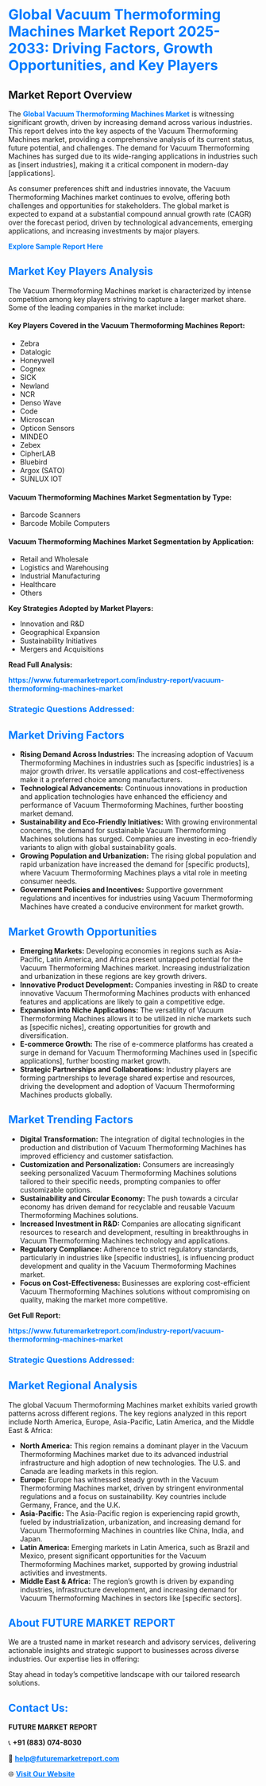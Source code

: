 <h1 style="color: #007BFF;">Global Vacuum Thermoforming Machines Market Report 2025-2033: Driving Factors, Growth Opportunities, and Key Players</h1>

<section id="overview">
<h2>Market Report Overview</h2>
<p>The <a href="https://www.futuremarketreport.com/industry-report/vacuum-thermoforming-machines-market" style="color: #007BFF; text-decoration: none;"><strong>Global Vacuum Thermoforming Machines Market</strong></a> is witnessing significant growth, driven by increasing demand across various industries. This report delves into the key aspects of the Vacuum Thermoforming Machines market, providing a comprehensive analysis of its current status, future potential, and challenges. The demand for Vacuum Thermoforming Machines has surged due to its wide-ranging applications in industries such as [insert industries], making it a critical component in modern-day [applications].</p>
<p>As consumer preferences shift and industries innovate, the Vacuum Thermoforming Machines market continues to evolve, offering both challenges and opportunities for stakeholders. The global market is expected to expand at a substantial compound annual growth rate (CAGR) over the forecast period, driven by technological advancements, emerging applications, and increasing investments by major players.</p>
</section>

<section id="overview">
<p><a href="https://www.futuremarketreport.com/request-sample/reportId=33679" style="color: #007BFF; text-decoration: none;"><strong>Explore Sample Report Here</strong></a></p>
</section>

<section id="key-players">
<h2 style="color: #007BFF;">Market Key Players Analysis</h2>
<p>The Vacuum Thermoforming Machines market is characterized by intense competition among key players striving to capture a larger market share. Some of the leading companies in the market include:</p>
<h4>Key Players Covered in the Vacuum Thermoforming Machines Report:</h4>
<ul><li>Zebra</li><li>Datalogic</li><li>Honeywell</li><li>Cognex</li><li>SICK</li><li>Newland</li><li>NCR</li><li>Denso Wave</li><li>Code</li><li>Microscan</li><li>Opticon Sensors</li><li>MINDEO</li><li>Zebex</li><li>CipherLAB</li><li>Bluebird</li><li>Argox (SATO)</li><li>SUNLUX IOT</li></ul>
<h4>Vacuum Thermoforming Machines Market Segmentation by Type:</h4>
<ul><li>Barcode Scanners</li><li>Barcode Mobile Computers</li></ul>

<h4>Vacuum Thermoforming Machines Market Segmentation by Application:</h4>
<ul><li>Retail and Wholesale</li><li>Logistics and Warehousing</li><li>Industrial Manufacturing</li><li>Healthcare</li><li>Others</li></ul>
<p><strong>Key Strategies Adopted by Market Players:</strong></p>
<ul>
<li>Innovation and R&D</li>
<li>Geographical Expansion</li>
<li>Sustainability Initiatives</li>
<li>Mergers and Acquisitions</li>
</ul>
</section>

<section>
<p><strong>Read Full Analysis: </strong></p><a href="https://www.futuremarketreport.com/industry-report/vacuum-thermoforming-machines-market" style="color: #007BFF; text-decoration: none;"><strong>https://www.futuremarketreport.com/industry-report/vacuum-thermoforming-machines-market</strong></a>
<h3 style="color: #007BFF;">Strategic Questions Addressed:</h3>
</section>

<section id="driving-factors">
<h2 style="color: #007BFF;">Market Driving Factors</h2>
<ul>
<li><strong>Rising Demand Across Industries:</strong> The increasing adoption of Vacuum Thermoforming Machines in industries such as [specific industries] is a major growth driver. Its versatile applications and cost-effectiveness make it a preferred choice among manufacturers.</li>
<li><strong>Technological Advancements:</strong> Continuous innovations in production and application technologies have enhanced the efficiency and performance of Vacuum Thermoforming Machines, further boosting market demand.</li>
<li><strong>Sustainability and Eco-Friendly Initiatives:</strong> With growing environmental concerns, the demand for sustainable Vacuum Thermoforming Machines solutions has surged. Companies are investing in eco-friendly variants to align with global sustainability goals.</li>
<li><strong>Growing Population and Urbanization:</strong> The rising global population and rapid urbanization have increased the demand for [specific products], where Vacuum Thermoforming Machines plays a vital role in meeting consumer needs.</li>
<li><strong>Government Policies and Incentives:</strong> Supportive government regulations and incentives for industries using Vacuum Thermoforming Machines have created a conducive environment for market growth.</li>
</ul>
</section>

<section id="growth-opportunities">
<h2 style="color: #007BFF;">Market Growth Opportunities</h2>
<ul>
<li><strong>Emerging Markets:</strong> Developing economies in regions such as Asia-Pacific, Latin America, and Africa present untapped potential for the Vacuum Thermoforming Machines market. Increasing industrialization and urbanization in these regions are key growth drivers.</li>
<li><strong>Innovative Product Development:</strong> Companies investing in R&D to create innovative Vacuum Thermoforming Machines products with enhanced features and applications are likely to gain a competitive edge.</li>
<li><strong>Expansion into Niche Applications:</strong> The versatility of Vacuum Thermoforming Machines allows it to be utilized in niche markets such as [specific niches], creating opportunities for growth and diversification.</li>
<li><strong>E-commerce Growth:</strong> The rise of e-commerce platforms has created a surge in demand for Vacuum Thermoforming Machines used in [specific applications], further boosting market growth.</li>
<li><strong>Strategic Partnerships and Collaborations:</strong> Industry players are forming partnerships to leverage shared expertise and resources, driving the development and adoption of Vacuum Thermoforming Machines products globally.</li>
</ul>
</section>

<section id="trending-factors">
<h2 style="color: #007BFF;">Market Trending Factors</h2>
<ul>
<li><strong>Digital Transformation:</strong> The integration of digital technologies in the production and distribution of Vacuum Thermoforming Machines has improved efficiency and customer satisfaction.</li>
<li><strong>Customization and Personalization:</strong> Consumers are increasingly seeking personalized Vacuum Thermoforming Machines solutions tailored to their specific needs, prompting companies to offer customizable options.</li>
<li><strong>Sustainability and Circular Economy:</strong> The push towards a circular economy has driven demand for recyclable and reusable Vacuum Thermoforming Machines solutions.</li>
<li><strong>Increased Investment in R&D:</strong> Companies are allocating significant resources to research and development, resulting in breakthroughs in Vacuum Thermoforming Machines technology and applications.</li>
<li><strong>Regulatory Compliance:</strong> Adherence to strict regulatory standards, particularly in industries like [specific industries], is influencing product development and quality in the Vacuum Thermoforming Machines market.</li>
<li><strong>Focus on Cost-Effectiveness:</strong> Businesses are exploring cost-efficient Vacuum Thermoforming Machines solutions without compromising on quality, making the market more competitive.</li>
</ul>
</section>

<section>
<p><strong>Get Full Report: </strong></p><a href="https://www.futuremarketreport.com/industry-report/vacuum-thermoforming-machines-market" style="color: #007BFF; text-decoration: none;"><strong>https://www.futuremarketreport.com/industry-report/vacuum-thermoforming-machines-market</strong></a>
<h3 style="color: #007BFF;">Strategic Questions Addressed:</h3>
</section>


<section id="regional-analysis">
<h2 style="color: #007BFF;">Market Regional Analysis</h2>
<p>The global Vacuum Thermoforming Machines market exhibits varied growth patterns across different regions. The key regions analyzed in this report include North America, Europe, Asia-Pacific, Latin America, and the Middle East & Africa:</p>
<ul>
<li><strong>North America:</strong> This region remains a dominant player in the Vacuum Thermoforming Machines market due to its advanced industrial infrastructure and high adoption of new technologies. The U.S. and Canada are leading markets in this region.</li>
<li><strong>Europe:</strong> Europe has witnessed steady growth in the Vacuum Thermoforming Machines market, driven by stringent environmental regulations and a focus on sustainability. Key countries include Germany, France, and the U.K.</li>
<li><strong>Asia-Pacific:</strong> The Asia-Pacific region is experiencing rapid growth, fueled by industrialization, urbanization, and increasing demand for Vacuum Thermoforming Machines in countries like China, India, and Japan.</li>
<li><strong>Latin America:</strong> Emerging markets in Latin America, such as Brazil and Mexico, present significant opportunities for the Vacuum Thermoforming Machines market, supported by growing industrial activities and investments.</li>
<li><strong>Middle East & Africa:</strong> The region’s growth is driven by expanding industries, infrastructure development, and increasing demand for Vacuum Thermoforming Machines in sectors like [specific sectors].</li>
</ul>
</section>

<footer>
<h2 style="color: #007BFF;">About FUTURE MARKET REPORT</h2>
<p>We are a trusted name in market research and advisory services, delivering actionable insights and strategic support to businesses across diverse industries. Our expertise lies in offering:</p>

<p>Stay ahead in today’s competitive landscape with our tailored research solutions.</p>

<h2 style="color: #007BFF;">Contact Us:</h2>
<p><strong>FUTURE MARKET REPORT</strong></p>
<p>📞 <strong>+91 (883) 074-8030</strong></p>
<p>📧 <strong><a href="mailto:help@futuremarketreport.com" style="color: #007BFF;">help@futuremarketreport.com</a></strong></p>
<p>🌐 <strong><a href="https://www.futuremarketreport.com/" style="color: #007BFF;">Visit Our Website</a></strong></p>
</footer>